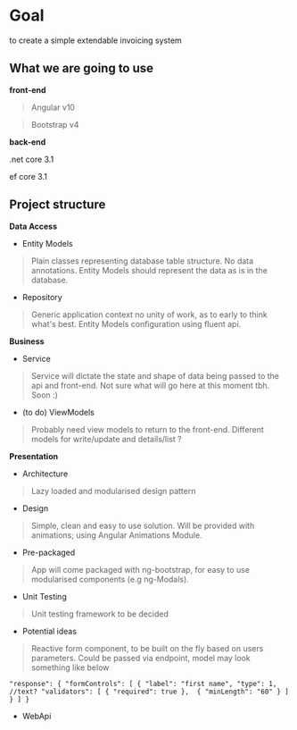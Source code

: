 
# Goal

to create a simple  extendable invoicing system


## What we are going to use

**front-end**

>Angular v10

>Bootstrap v4

**back-end**

.net core 3.1

ef core 3.1


## Project structure

**Data Access**

* Entity Models
> Plain classes representing database table structure. No data annotations. Entity Models should represent the data as is in the database.
* Repository
> Generic application context no unity of work, as to early to think what's best. Entity Models configuration using fluent api.

**Business**

* Service
> Service will dictate the state and shape of data being passed to the api and front-end. Not sure what will go here at this moment tbh. Soon :)
* (to do) ViewModels
> Probably need view models to return to the front-end. Different models for write/update and details/list ? 

**Presentation**

* Architecture
>Lazy loaded and modularised design pattern

* Design
>Simple, clean and easy to use solution. Will be provided with animations; using Angular Animations Module. 

* Pre-packaged
>App will come packaged with ng-bootstrap, for easy to use modularised components (e.g ng-Modals).

* Unit Testing
> Unit testing framework to be decided

* Potential ideas
> Reactive form component, to be built on the fly based on users parameters. Could be passed via endpoint, model may look something like below

`
"response": {
  "formControls": [
    {
      "label": "first name",
      "type": 1, //text?
      "validators": [
        {
          "required": true
        }, 
        {
          "minLength": "60"
        }
      ]
    }
  ]
}
`

* WebApi
> 









